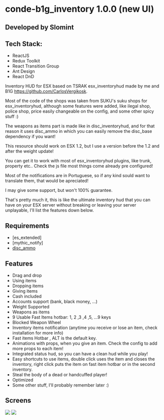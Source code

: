 # conde-b1g_inventory 1.0.0 (new UI)
## Developed by Slomint

## Tech Stack:
- ReactJS
- Redux Toolkit
- React Transition Group
- Ant Design
- React DnD

Inventory HUD for ESX based on TSRAK esx_inventoryhud made by me and B1G https://github.com/CarlosVergikosk.

Most of the code of the shops was taken from SUKU's suku shops for esx_inventoryhud, although some features were added, like ilegal shop, police shop, price easily changeable on the config, and some other spicy stuff :)

The weapons as items part is made like in disc_inventoryhud, and for that reason it uses disc_ammo in which you can easily remove the disc_base dependency if you want!

This resource should work on ESX 1.2, but I use a version before the 1.2 and after the weight update!

You can get it to work with most of esx_inventoryhud plugins, like trunk, property etc.. Check the js file most things come already pre configured!

Most of the notifications are in Portuguese, so if any kind sould want to translate them, that would be apreciated!

I may give some support, but won't 100% guarantee.

That's pretty much it, this is like the ultimate inventory hud that you can have on your ESX server without breaking or leaving your server unplayable, I'll list the features down below.

## Requirements

- [es_extended]
- [mythic_notify]
- [disc_ammo](https://github.com/DiscworldZA/gta-resources/tree/master/disc-ammo)

## Features

- Drag and drop
- Using items
- Dropping items
- Giving items
- Cash included
- Accounts support (bank, black money, ...)
- Weight Supported
- Weapons as items
- 9 Usable Fast Items hotbar: 1, 2 ,3 ,4 ,5, ...9 keys
- Blocked Weapon Wheel
- Inventory items notification (anytime you receive or lose an item, check installation for more info)
- Fast items Hotbar , ALT is the default key.
- Animations with props, when you give an item. Check the config to add more props to each item!
- Integrated status hud, so you can have a clean hud while you play!
- Easy shortcuts to use items, double click uses the item and closes the inventory, right click puts the item on fast item hotbar or in the second inventory.
- Steal the body of a dead or handcuffed player!
- Optimized
- Some other stuff, I'll probably remember later :)

## Screens

<img src="https://cdn.discordapp.com/attachments/880479729256398938/887566311180345344/unknown.png">
<img src="https://cdn.discordapp.com/attachments/880479729256398938/887566499429109801/unknown.png">
